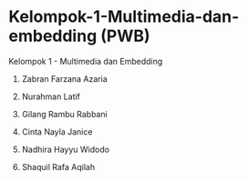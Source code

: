 # Kelompok-1-Multimedia-dan-embedding (PWB)

Kelompok 1 - Multimedia dan Embedding

1. Zabran Farzana Azaria


2. Nurahman Latif


3. Gilang Rambu Rabbani


4. Cinta Nayla Janice


5. Nadhira Hayyu Widodo


6. Shaquil Rafa Aqilah
